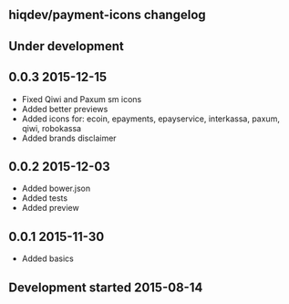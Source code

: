 hiqdev/payment-icons changelog
------------------------------

## Under development


## 0.0.3 2015-12-15

- Fixed Qiwi and Paxum sm icons
- Added better previews
- Added icons for: ecoin, epayments, epayservice, interkassa, paxum, qiwi, robokassa
- Added brands disclaimer

## 0.0.2 2015-12-03

- Added bower.json
- Added tests
- Added preview

## 0.0.1 2015-11-30

- Added basics

## Development started 2015-08-14

